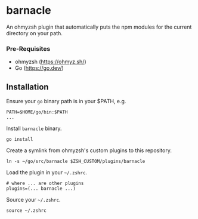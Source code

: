 # barnacle

An ohmyzsh plugin that automatically puts the npm modules for the current directory on your path.

### Pre-Requisites

* ohmyzsh (https://ohmyz.sh/)
* Go (https://go.dev/)

## Installation

Ensure your `go` binary path is in your $PATH, e.g.

```
PATH=$HOME/go/bin:$PATH
...
```

Install `barnacle` binary.

```
go install
```

Create a symlink from ohmyzsh's custom plugins to this repository.

```
ln -s ~/go/src/barnacle $ZSH_CUSTOM/plugins/barnacle
```

Load the plugin in your `~/.zshrc`.

```
# where ... are other plugins
plugins=(... barnacle ...)
``` 

Source your `~/.zshrc`.

```
source ~/.zshrc
```
